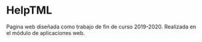 # HelpTML
Pagina web diseñada como trabajo de fin de curso 2019-2020.
Realizada en el módulo de aplicaciones web.

